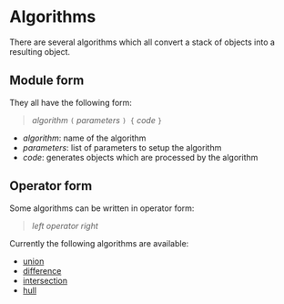 # Algorithms

There are several algorithms which all convert a stack of objects into a resulting object.

## Module form

They all have the following form:

> *algorithm* `(` *parameters* `) {` *code* `}`

* *algorithm*: name of the algorithm
* *parameters*: list of parameters to setup the algorithm
* *code*: generates objects which are processed by the algorithm

## Operator form

Some algorithms can be written in operator form:

> *left*  *operator* *right*

Currently the following algorithms are available:

* [union](union.md)
* [difference](difference.md)
* [intersection](intersection.md)
* [hull](hull.md)
